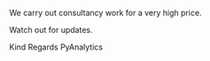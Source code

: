 We carry out consultancy work for a very high price.

Watch out for updates.

Kind Regards
PyAnalytics
